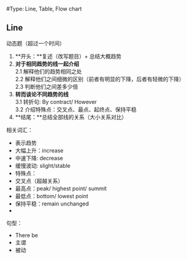 #Type: Line, Table, Flow chart


## Line
动态题（超过一个时间）
1. **开头：**复述（改写题目）+ 总结大概趋势
2. **对于相同趋势的线一起介绍**
<br>2.1 解释他们的趋势相同之处
<br>2.2 解释他们之间细微的区别（前者有明显的下降，后者有轻微的下降）
<br>2.3 判断他们之间差多少倍
3. **转而谈论不同趋势的线**
<br> 3.1 转折句: By contract/ However 
<br> 3.2 介绍特殊点：交叉点、最点、起终点、保持平稳
4. **结尾：**总结全部线的关系（大小关系对比）



相关词汇：
* 表示趋势
 * 大幅上升：increase
 * 中速下降: decrease
 * 缓慢波动: slight/stable
* 特殊点：
 * 交叉点（超越关系）
 * 最高点：peak/ highest point/ summit
 * 最低点：bottom/ lowest point
 * 保持平稳：remain unchanged
* 

句型：
* There be
* 主谓
* 被动





